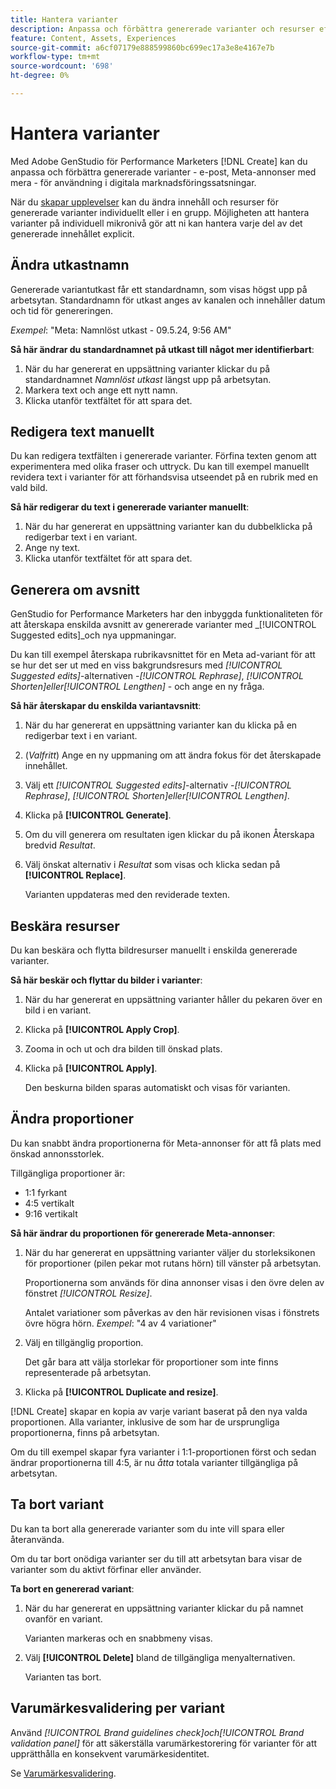 ```yaml
---
title: Hantera varianter
description: Anpassa och förbättra genererade varianter och resurser efter era behov inom digital marknadsföring.
feature: Content, Assets, Experiences
source-git-commit: a6cf07179e888599860bc699ec17a3e8e4167e7b
workflow-type: tm+mt
source-wordcount: '698'
ht-degree: 0%

---
```



# Hantera varianter

Med Adobe GenStudio för Performance Marketers [!DNL Create] kan du anpassa och förbättra genererade varianter - e-post, Meta-annonser med mera - för användning i digitala marknadsföringssatsningar.

När du [skapar upplevelser](/help/tutorials/tutorials.md) kan du ändra innehåll och resurser för genererade varianter individuellt eller i en grupp. Möjligheten att hantera varianter på individuell mikronivå gör att ni kan hantera varje del av det genererade innehållet explicit.

## Ändra utkastnamn

Genererade variantutkast får ett standardnamn, som visas högst upp på arbetsytan. Standardnamn för utkast anges av kanalen och innehåller datum och tid för genereringen.

*Exempel*: &quot;Meta: Namnlöst utkast - 09.5.24, 9:56 AM&quot;

**Så här ändrar du standardnamnet på utkast till något mer identifierbart**:

1. När du har genererat en uppsättning varianter klickar du på standardnamnet _Namnlöst utkast_ längst upp på arbetsytan.
1. Markera text och ange ett nytt namn.
1. Klicka utanför textfältet för att spara det.

## Redigera text manuellt

Du kan redigera textfälten i genererade varianter. Förfina texten genom att experimentera med olika fraser och uttryck. Du kan till exempel manuellt revidera text i varianter för att förhandsvisa utseendet på en rubrik med en vald bild.

**Så här redigerar du text i genererade varianter manuellt**:

1. När du har genererat en uppsättning varianter kan du dubbelklicka på redigerbar text i en variant.
1. Ange ny text.
1. Klicka utanför textfältet för att spara det.

## Generera om avsnitt

GenStudio for Performance Marketers har den inbyggda funktionaliteten för att återskapa enskilda avsnitt av genererade varianter med _[!UICONTROL Suggested edits]_och nya uppmaningar.

Du kan till exempel återskapa rubrikavsnittet för en Meta ad-variant för att se hur det ser ut med en viss bakgrundsresurs med _[!UICONTROL Suggested edits]_-alternativen -_[!UICONTROL Rephrase]_, _[!UICONTROL Shorten]_eller_[!UICONTROL Lengthen]_ - och ange en ny fråga.

**Så här återskapar du enskilda variantavsnitt**:

1. När du har genererat en uppsättning varianter kan du klicka på en redigerbar text i en variant.
1. (_Valfritt_) Ange en ny uppmaning om att ändra fokus för det återskapade innehållet.
1. Välj ett _[!UICONTROL Suggested edits]_-alternativ -_[!UICONTROL Rephrase]_, _[!UICONTROL Shorten]_eller_[!UICONTROL Lengthen]_.
1. Klicka på **[!UICONTROL Generate]**.
1. Om du vill generera om resultaten igen klickar du på ikonen Återskapa bredvid _Resultat_.
1. Välj önskat alternativ i _Resultat_ som visas och klicka sedan på **[!UICONTROL Replace]**.

   Varianten uppdateras med den reviderade texten.

## Beskära resurser

Du kan beskära och flytta bildresurser manuellt i enskilda genererade varianter.

**Så här beskär och flyttar du bilder i varianter**:

1. När du har genererat en uppsättning varianter håller du pekaren över en bild i en variant.
1. Klicka på **[!UICONTROL Apply Crop]**.
1. Zooma in och ut och dra bilden till önskad plats.
1. Klicka på **[!UICONTROL Apply]**.

   Den beskurna bilden sparas automatiskt och visas för varianten.

## Ändra proportioner

Du kan snabbt ändra proportionerna för Meta-annonser för att få plats med önskad annonsstorlek.

Tillgängliga proportioner är:

* 1:1 fyrkant
* 4:5 vertikalt
* 9:16 vertikalt

**Så här ändrar du proportionen för genererade Meta-annonser**:

1. När du har genererat en uppsättning varianter väljer du storleksikonen för proportioner (pilen pekar mot rutans hörn) till vänster på arbetsytan.

   Proportionerna som används för dina annonser visas i den övre delen av fönstret _[!UICONTROL Resize]_.

   Antalet variationer som påverkas av den här revisionen visas i fönstrets övre högra hörn. _Exempel_: &quot;4 av 4 variationer&quot;

1. Välj en tillgänglig proportion.

   Det går bara att välja storlekar för proportioner som inte finns representerade på arbetsytan.

1. Klicka på **[!UICONTROL Duplicate and resize]**.

[!DNL Create] skapar en kopia av varje variant baserat på den nya valda proportionen. Alla varianter, inklusive de som har de ursprungliga proportionerna, finns på arbetsytan.

Om du till exempel skapar fyra varianter i 1:1-proportionen först och sedan ändrar proportionerna till 4:5, är nu _åtta_ totala varianter tillgängliga på arbetsytan.

## Ta bort variant

Du kan ta bort alla genererade varianter som du inte vill spara eller återanvända.

Om du tar bort onödiga varianter ser du till att arbetsytan bara visar de varianter som du aktivt förfinar eller använder.

**Ta bort en genererad variant**:

1. När du har genererat en uppsättning varianter klickar du på namnet ovanför en variant.

   Varianten markeras och en snabbmeny visas.

1. Välj **[!UICONTROL Delete]** bland de tillgängliga menyalternativen.

   Varianten tas bort.

## Varumärkesvalidering per variant

Använd _[!UICONTROL Brand guidelines check]_och_[!UICONTROL Brand validation panel]_ för att säkerställa varumärkestorering för varianter för att upprätthålla en konsekvent varumärkesidentitet.

Se [Varumärkesvalidering](/help/user-guide/guidelines/brand-validation.md#improve-brand-alignment).
